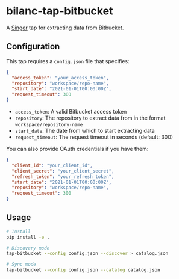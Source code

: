 # bilanc-tap-bitbucket

A [Singer](https://singer.io) tap for extracting data from Bitbucket.

## Configuration

This tap requires a `config.json` file that specifies:

```json
{
  "access_token": "your_access_token",
  "repository": "workspace/repo-name",
  "start_date": "2021-01-01T00:00:00Z",
  "request_timeout": 300
}
```

- `access_token`: A valid Bitbucket access token
- `repository`: The repository to extract data from in the format `workspace/repository-name`
- `start_date`: The date from which to start extracting data
- `request_timeout`: The request timeout in seconds (default: 300)

You can also provide OAuth credentials if you have them:

```json
{
  "client_id": "your_client_id",
  "client_secret": "your_client_secret",
  "refresh_token": "your_refresh_token",
  "start_date": "2021-01-01T00:00:00Z",
  "repository": "workspace/repo-name",
  "request_timeout": 300
}
```

## Usage

```bash
# Install
pip install -e .

# Discovery mode
tap-bitbucket --config config.json --discover > catalog.json

# Sync mode
tap-bitbucket --config config.json --catalog catalog.json
```

